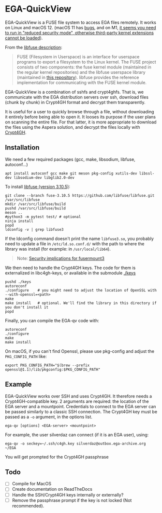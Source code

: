 # EGA-QuickView

EGA-QuickView is a FUSE file system to access EGA files remotely. It
works on Linux and macOS 12.  (macOS 11 has
[bugs](https://github.com/osxfuse/osxfuse/issues/779#issuecomment-772890544),
and on M1, [it seems you need to run in "reduced security mode",
otherwise third-party kernel extensions cannot be
loaded](https://github.com/osxfuse/osxfuse/issues/779#issuecomment-801761709)).

From the [libfuse description](https://github.com/libfuse/libfuse/blob/master/README.md):

> FUSE (Filesystem in Userspace) is an interface for userspace
> programs to export a filesystem to the Linux kernel. The FUSE
> project consists of two components: the fuse kernel module
> (maintained in the regular kernel repositories) and the libfuse
> userspace library (maintained in [this repository](https://github.com/libfuse/libfuse)). libfuse provides
> the reference implementation for communicating with the FUSE kernel
> module.

EGA-QuickView is a combination of sshfs and crypt4ghfs. That is, we
communicate with the EGA distribution servers over ssh, download files
(chunk by chunk) in Crypt4GH format and decrypt them transparently.

It is useful for a user to quickly browse through a file, without
downloading it entirely before being able to open it. It looses its
purpose if the user plans on scanning the entire file. For that
latter, it is more appropriate to download the files using the Aspera
solution, and decrypt the files locally with [Crypt4GH](https://crypt4gh.readthedocs.io).

## Installation

We need a few required packages (gcc, make, libsodium, libfuse, autoconf...)

	apt install autoconf gcc make git meson pkg-config xutils-dev libssl-dev libsodium-dev libglib2.0-dev

To install [libfuse (version 3.10.5)](https://github.com/libfuse/libfuse):

	git clone --branch fuse-3.10.5 https://github.com/libfuse/libfuse.git /var/src/libfuse
	mkdir /var/src/libfuse/build
	pushd /var/src/libfuse/build
	meson ..
	#python3 -m pytest test/ # optional
	ninja install
	popd
	ldconfig -v | grep libfuse3

If the ldconfig command doesn't print the name `libfuse3.so`, you probably need to update a file in `/etc/ld.so.conf.d/` with the path to where the library was install (for example: in `/usr/local/lib64`).


> Note: [Security implications for fusermount3](https://github.com/libfuse/libfuse/tree/fuse-3.10.5#security-implications)


We then need to handle the Crypt4GH keys. The code for them is externalized in libc4gh-keys, or available in the submodule [./keys](./keys)

	pushd ./keys
	autoreconf
	./configure    # you might need to adjust the location of OpenSSL with --with-openssl=<path>
	make
	make install   # optional. We'll find the library in this directory if you don't install it
	popd

Finally, you can compile the EGA-qv code with:

	autoreconf
	./configure
	make
	make install

On macOS, if you can't find Openssl, please use pkg-config and adjust the `PKG_CONFIG_PATH` like:

	export PKG_CONFIG_PATH="$(brew --prefix openssl@1.1)/lib/pkgconfig:$PKG_CONFIG_PATH"

## Example

EGA-QuickView works over SSH and uses Crypt4GH. It therefore needs a Crypt4GH-compatible key.
2 arguments are required: the location of the EGA server and a mountpoint.
Credentials to connect to the EGA server can be passed similarly to a classic SSH connection.
The Crypt4GH key must be passed as a `-o` argument, in the options list.

	ega-qv [options] <EGA-server> <mountpoint>
	
For example, the user silverdaz can connect (if it is an EGA user), using:

	ega-qv -o seckey=~/.ssh/c4gh.key silverdaz@outbox.ega-archive.org ~/EGA
	
You will get prompted for the Crypt4GH passphrase

## Todo


- [ ] Compile for MacOS
- [ ] Create documentation on ReadTheDocs
- [ ] Handle the SSH/Crypt4GH keys internally or externally?
- [ ] Remove the passphrase prompt if the key is not locked (Not recommended).
